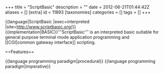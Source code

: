 +++
title = "ScriptBasic"
description = ""
date = 2012-06-21T01:44:42Z
aliases = []
[extra]
id = 11893
[taxonomies]
categories = []
tags = []
+++

{{language|ScriptBasic
|exec=interpreted
|site=http://www.scriptbasic.org/}}
{{implementation|BASIC}}'''ScriptBasic''' is an interpreted basic suitable for general purpose terminal mode application programming and [[CGI|common gateway interface]] scripting.

==Features==

{{language programming paradigm|procedural}}
{{language programming paradigm|imperative}}
